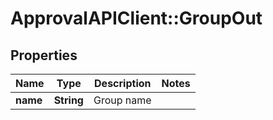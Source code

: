 # ApprovalAPIClient::GroupOut

## Properties
Name | Type | Description | Notes
------------ | ------------- | ------------- | -------------
**name** | **String** | Group name | 


